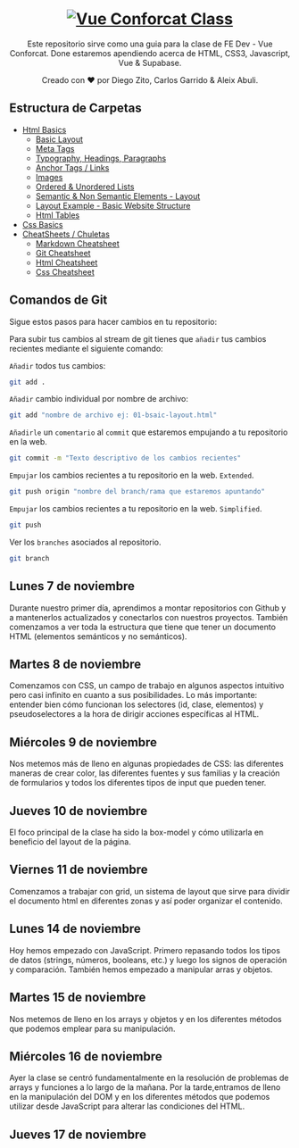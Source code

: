 <h1 align="center">
  <a href="https://github.com/dzc1/ironhack-nov07">
    <img src="./assets/imgs/banner.png" alt="Vue Conforcat Class">
  </a>
</h1>
  <p align="center">
  Este repositorio sirve como una guia para la clase de FE Dev - Vue Conforcat. Done estaremos apendiendo acerca de HTML, CSS3, Javascript, Vue & Supabase.
</p>
 <p align="center" style="font: 16px">
 Creado con ❤️ por Diego Zito, Carlos Garrido & Aleix Abuli.
</p>

## Estructura de Carpetas

- [Html Basics](https://github.com/dzc1/ironhack-nov07/tree/main/section-01-html)
  - [Basic Layout](https://github.com/dzc1/ironhack-nov07/blob/main/section-01-html/01-basic-layout.html)
  - [Meta Tags](https://github.com/dzc1/ironhack-nov07/blob/main/section-01-html/02-meta-tags.html)
  - [Typography, Headings, Paragraphs](https://github.com/dzc1/ironhack-nov07/blob/main/section-01-html/03-typography.html)
  - [Anchor Tags / Links](https://github.com/dzc1/ironhack-nov07/blob/main/section-01-html/04-links.html)
  - [Images](https://github.com/dzc1/ironhack-nov07/blob/main/section-01-html/05-images.html)
  - [Ordered & Unordered Lists](https://github.com/dzc1/ironhack-nov07/blob/main/section-01-html/06-list.html)
  - [Semantic & Non Semantic Elements - Layout](https://github.com/dzc1/ironhack-nov07/blob/main/section-01-html/07-layout.html)
  - [Layout Example - Basic Website Structure](https://github.com/dzc1/ironhack-nov07/blob/main/section-01-html/08-layout-example.html)
  - [Html Tables](https://github.com/dzc1/ironhack-nov07/blob/main/section-01-html/09-tables.html)
- [Css Basics](#some-link-here)
- [CheatSheets / Chuletas](#)
  - [Markdown Cheatsheet](https://www.markdownguide.org/cheat-sheet/)
  - [Git Cheatsheet](https://education.github.com/git-cheat-sheet-education.pdf)
  - [Html Cheatsheet](https://devhints.io/html)
  - [Css Cheatsheet](https://devhints.io/css)
  <!-- - [Links](#links) -->

## Comandos de Git

Sigue estos pasos para hacer cambios en tu repositorio:

Para subir tus cambios al stream de git tienes que `añadir` tus cambios recientes mediante el siguiente comando:

`Añadir` todos tus cambios:

```bash
git add .
```

`Añadir` cambio individual por nombre de archivo:

```bash
git add "nombre de archivo ej: 01-bsaic-layout.html"
```

`Añadirle` un `comentario` al `commit` que estaremos empujando a tu repositorio en la web.

```bash
git commit -m "Texto descriptivo de los cambios recientes"
```

`Empujar` los cambios recientes a tu repositorio en la web. `Extended`.

```bash
git push origin "nombre del branch/rama que estaremos apuntando"
```

`Empujar` los cambios recientes a tu repositorio en la web. `Simplified`.

```bash
git push
```

Ver los `branches` asociados al repositorio.

```bash
git branch
```

## Lunes 7 de noviembre

Durante nuestro primer día, aprendimos a montar repositorios con Github y a mantenerlos actualizados y conectarlos con nuestros proyectos. También comenzamos a ver toda la estructura que tiene que tener un documento HTML (elementos semánticos y no semánticos).

## Martes 8 de noviembre

Comenzamos con CSS, un campo de trabajo en algunos aspectos intuitivo pero casi infinito en cuanto a sus posibilidades. Lo más importante: entender bien cómo funcionan los selectores (id, clase, elementos) y pseudoselectores a la hora de dirigir acciones específicas al HTML.

## Miércoles 9 de noviembre

Nos metemos más de lleno en algunas propiedades de CSS: las diferentes maneras de crear color, las diferentes fuentes y sus familias y la creación de formularios y todos los diferentes tipos de input que pueden tener.

## Jueves 10 de noviembre

El foco principal de la clase ha sido la box-model y cómo utilizarla en beneficio del layout de la página.

## Viernes 11 de noviembre

Comenzamos a trabajar con grid, un sistema de layout que sirve para dividir el documento html en diferentes zonas y así poder organizar el contenido.

## Lunes 14 de noviembre

Hoy hemos empezado con JavaScript. Primero repasando todos los tipos de datos (strings, números, booleans, etc.) y luego los signos de operación y comparación. También hemos empezado a manipular arras y objetos.

## Martes 15 de noviembre

Nos metemos de lleno en los arrays y objetos y en los diferentes métodos que podemos emplear para su manipulación.

## Miércoles 16 de noviembre

Ayer la clase se centró fundamentalmente en la resolución de problemas de arrays y funciones a lo largo de la mañana. Por la tarde,entramos de lleno en la manipulación del DOM y en los diferentes métodos que podemos utilizar desde JavaScript para alterar las condiciones del HTML.

## Jueves 17 de noviembre
